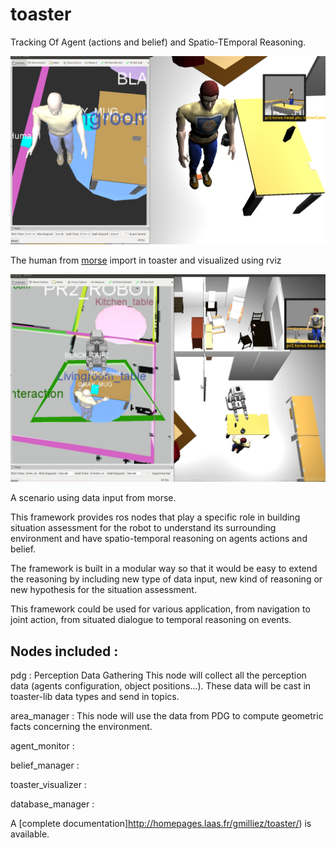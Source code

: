 toaster
=======

Tracking Of Agent (actions and belief) and Spatio-TEmporal Reasoning.


![TOASTER screenshot 1](doc/media/human.png)

The human from [morse](https://www.openrobots.org/morse/doc/stable/morse.html) import in toaster and visualized using rviz

![TOASTER screenshot 2](doc/media/full.png)

A scenario using data input from morse.


This framework provides ros nodes that play a specific role in building situation assessment 
for the robot to understand its surrounding environment and have spatio-temporal reasoning on
agents actions and belief.

The framework is built in a modular way so that it would be easy to extend the reasoning
by including new type of data input, new kind of reasoning or new hypothesis for the situation
assessment.

This framework could be used for various application, from navigation to joint action,
from situated dialogue to temporal reasoning on events.


Nodes included :
----------------

pdg : Perception Data Gathering
This node will collect all the perception data (agents configuration, object positions...).
These data will be cast in toaster-lib data types and send in topics.

area_manager :
This node will use the data from PDG to compute geometric facts concerning the environment.

agent_monitor :

belief_manager :

toaster_visualizer :

database_manager :


A [complete documentation]http://homepages.laas.fr/gmilliez/toaster/) is available.
